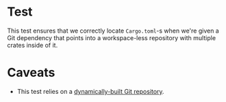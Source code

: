 # Test

This test ensures that we correctly locate `Cargo.toml`-s when we're given a Git
dependency that points into a workspace-less repository with multiple crates
inside of it.

# Caveats

- This test relies on a [dynamically-built Git repository](../../README.md#caveats).
